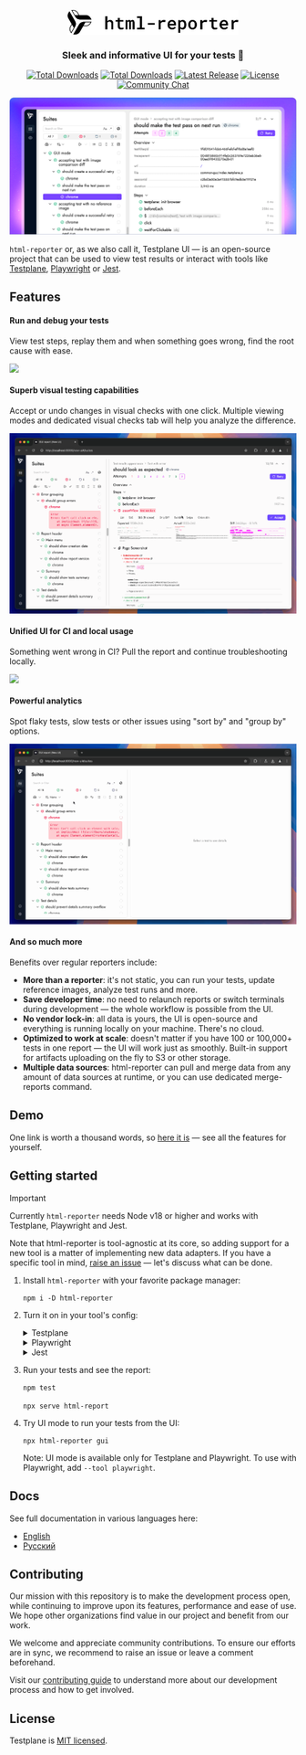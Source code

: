 <p align="center">
    <picture>
        <source media="(prefers-color-scheme: dark)" srcset="docs/images/html-reporter-dark.svg" width="300">
        <source media="(prefers-color-scheme: light)" srcset="docs/images/html-reporter-light.svg" width="300">
        <img alt="html-reporter logo" src="docs/images/html-reporter-light.svg" width="300">
    </picture>
</p>

<h3 align="center">Sleek and informative UI for your tests 🚀</h3>

<p align="center">
    <a href="https://testplane.io"><img src="https://img.shields.io/badge/Docs-Website-6c47ff" alt="Total Downloads"></a>
    <a href="https://www.npmjs.com/package/html-reporter"><img src="https://img.shields.io/npm/dt/html-reporter.svg" alt="Total Downloads"></a>
    <a href="https://github.com/gemini-testing/html-reporter/releases"><img src="https://img.shields.io/npm/v/html-reporter.svg" alt="Latest Release"></a>
    <a href="https://github.com/gemini-testing/html-reporter/blob/master/LICENSE"><img src="https://img.shields.io/npm/l/html-reporter.svg" alt="License"></a>
    <a href="https://t.me/testplane"><img src="https://img.shields.io/badge/community-chat-blue?logo=telegram" alt="Community Chat"></a>
</p>

<img src="docs/images/html-reporter-demo.png">

<br/>

`html-reporter` or, as we also call it, Testplane UI — is an open-source project that can be used to view test results or interact with tools like [Testplane](https://testplane.io), [Playwright](https://playwright.dev/) or [Jest](https://jestjs.io/).

## Features

#### Run and debug your tests

View test steps, replay them and when something goes wrong, find the root cause with ease.

![](docs/images/demo-gifs/run-debug.gif)

#### Superb visual testing capabilities

Accept or undo changes in visual checks with one click. Multiple viewing modes and dedicated visual checks tab will help you analyze the difference.

![](docs/images/demo-gifs/visual-checks.gif)

#### Unified UI for CI and local usage

Something went wrong in CI? Pull the report and continue troubleshooting locally.

![](docs/images/demo-gifs/ci-and-local.gif)

#### Powerful analytics

Spot flaky tests, slow tests or other issues using "sort by" and "group by" options.

![](docs/images/demo-gifs/analytics.gif)

#### And so much more

Benefits over regular reporters include:

- **More than a reporter**: it's not static, you can run your tests, update reference images, analyze test runs and more.
- **Save developer time**: no need to relaunch reports or switch terminals during development — the whole workflow is possible from the UI.
- **No vendor lock-in**: all data is yours, the UI is open-source and everything is running locally on your machine. There's no cloud.
- **Optimized to work at scale**: doesn't matter if you have 100 or 100,000+ tests in one report — the UI will work just as smoothly. Built-in support for artifacts uploading on the fly to S3 or other storage.
- **Multiple data sources**: html-reporter can pull and merge data from any amount of data sources at runtime, or you can use dedicated merge-reports command.

## Demo

One link is worth a thousand words, so [here it is](https://storage.yandexcloud.net/testplane-ui-demo/v10.16.3/new-ui.html#/suites/testplane%20New%20UI%20Suites%20page%20Expand%2Fcollapse%20suites%20tree%20button%20should%20offer%20to%20expand%20when%20collapsed%20using%20button%20chrome) — see all the features for yourself.

## Getting started

> [!IMPORTANT]
> Currently `html-reporter` needs Node v18 or higher and works with Testplane, Playwright and Jest.
>
> Note that html-reporter is tool-agnostic at its core, so adding support for a new tool is a matter of implementing new data adapters. If you have a specific tool in mind, [raise an issue](https://github.com/gemini-testing/html-reporter/issues) — let's discuss what can be done.

1. Install `html-reporter` with your favorite package manager:

    ```shell
    npm i -D html-reporter
    ```

2. Turn it on in your tool's config:

    <details>
        <summary>Testplane</summary>

        // .testplane.config.ts
        export = {
            // ...
            plugins: {
                'html-reporter/testplane': {
                    enabled: true,
                    path: 'html-report',
                },
            },
        };

    </details>

    <details>
        <summary>Playwright</summary>

        // playwright.config.ts
        export default defineConfig({
            // ...
            reporter: [
                ['html-reporter/playwright', {
                    enabled: true,
                    defaultView: 'failed',
                    path: 'html-report',
                }],
            ],
        });

    </details>
    <details>
        <summary>Jest</summary>

        const config = {
            // ...
            reporters: [
                ['html-reporter/jest', {
                    path: 'html-report',
                }]
            ],
        };

    </details>

3. Run your tests and see the report:

    ```shell
    npm test

    npx serve html-report
    ```

4. Try UI mode to run your tests from the UI:

    ```shell
    npx html-reporter gui
    ```

    Note: UI mode is available only for Testplane and Playwright. To use with Playwright, add `--tool playwright`.

## Docs

See full documentation in various languages here:
* [English](https://testplane.io/docs/v8/html-reporter/overview/)
* [Русский](https://testplane.io/ru/docs/v8/html-reporter/overview/)

## Contributing

Our mission with this repository is to make the development process open, while continuing to improve upon its features, performance and ease of use. We hope other organizations find value in our project and benefit from our work.

We welcome and appreciate community contributions. To ensure our efforts are in sync, we recommend to raise an issue or leave a comment beforehand.

Visit our [contributing guide](CONTRIBUTING.md) to understand more about our development process and how to get involved.

## License

Testplane is [MIT licensed](LICENSE).
